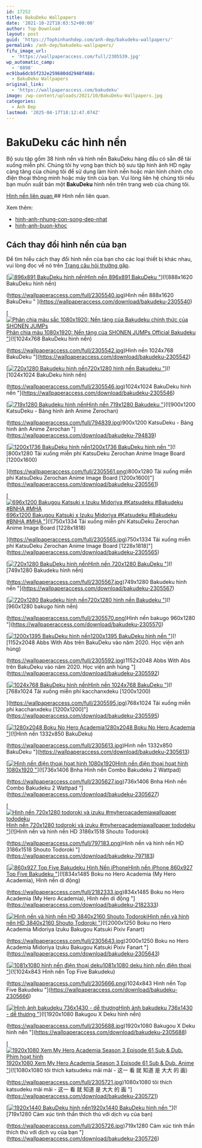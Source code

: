 ```yaml
---
id: 17252
title: BakuDeku Wallpapers
date: '2021-10-22T18:03:52+00:00'
author: Top Download
layout: post
guid: 'https://Tophinhanhdep.com/anh-dep/bakudeku-wallpapers/'
permalink: /anh-dep/bakudeku-wallpapers/
fifu_image_url:
  - 'https://wallpaperaccess.com/full/2305539.jpg'
wp_automatic_camp:
  - '8098'
ec91ba6dcb5f232e259680dd2948f488:
  - BakuDeku Wallpapers
original_link:
  - 'https://wallpaperaccess.com/bakudeku'
image: /wp-content/uploads/2021/10/BakuDeku-Wallpapers.jpg
categories:
  - Ảnh Đẹp
lastmod: '2025-04-17T18:12:47.074Z'
---
```

# BakuDeku các hình nền

Bộ sưu tập gồm 38 hình nền và hình nền BakuDeku hàng đầu có sẵn để tải xuống miễn phí. Chúng tôi hy vọng bạn thích bộ sưu tập hình ảnh HD ngày càng tăng của chúng tôi để sử dụng làm hình nền hoặc màn hình chính cho điện thoại thông minh hoặc máy tính của bạn. Vui lòng liên hệ chúng tôi nếu bạn muốn xuất bản một **BakuDeku** hình nền trên trang web của chúng tôi.

[Hình nền liên quan ](#related) ## Hình nền liên quan.

   
 Xem thêm:

   
- [hinh-anh-nhung-con-song-dep-nhat](https://tophinhanhdep.com/hinh-nen-dep/hinh-anh-nhung-con-song-dep-nhat/)
- [hinh-anh-buon-khoc](https://tophinhanhdep.com/hinh-anh-buon/hinh-anh-buon-khoc/)

## Cách thay đổi hình nền của bạn

Để tìm hiểu cách thay đổi hình nền của bạn cho các loại thiết bị khác nhau, vui lòng đọc về nó trên [Trang câu hỏi thường gặp](https://tophinhanhdep.com/faq/).

  
[[![896x891 BakuDeku hình nền](https://wallpaperaccess.com/full/2305539.jpg)Hình nền 896x891 BakuDeku "](https://wallpaperaccess.com/download/bakudeku-2305539)](![888x1620 BakuDeku hình nền)

(https://wallpaperaccess.com/full/2305540.jpg)Hình nền 888x1620 BakuDeku " ](https://wallpaperaccess.com/download/bakudeku-2305540)

[[![Phân chia màu sắc 1080x1920: Nền tảng của Bakudeku chính thức của SHONEN JUMPs](https://wallpaperaccess.com/full/855361.jpg)Phân chia màu 1080x1920: Nền tảng của SHONEN JUMPs Official Bakudeku "](https://wallpaperaccess.com/download/bakudeku-855361)](![1024x768 BakuDeku hình nền)

(https://wallpaperaccess.com/full/2305542.jpg)Hình nền 1024x768 BakuDeku "](https://wallpaperaccess.com/download/bakudeku-2305542)

[[![720x1280 Bakudeku hình nền](https://wallpaperaccess.com/full/2305543.jpg)720x1280 hình nền Bakudeku "](https://wallpaperaccess.com/download/bakudeku-2305543)](![1024x1024 BakuDeku hình nền)

(https://wallpaperaccess.com/full/2305546.jpg)1024x1024 BakuDeku hình nền "](https://wallpaperaccess.com/download/bakudeku-2305546)

[[![719x1280 Bakudeku hình nền](https://wallpaperaccess.com/full/2305547.jpg)Hình nền 719x1280 Bakudeku "](https://wallpaperaccess.com/download/bakudeku-2305547)](![900x1200 KatsuDeku - Bảng hình ảnh Anime Zerochan)

(https://wallpaperaccess.com/full/794839.jpg)900x1200 KatsuDeku - Bảng hình ảnh Anime Zerochan "](https://wallpaperaccess.com/download/bakudeku-794839)

[[![1200x1736 BakuDeku hình nền](https://wallpaperaccess.com/full/2305559.jpg)1200x1736 BakuDeku hình nền "](https://wallpaperaccess.com/download/bakudeku-2305559)](![800x1280 Tải xuống miễn phí KatsuDeku Zerochan Anime Image Board [1200x1600)

](https://wallpaperaccess.com/full/2305561.png)800x1280 Tải xuống miễn phí KatsuDeku Zerochan Anime Image Board \[1200x1600\]"](https://wallpaperaccess.com/download/bakudeku-2305561)

[[![696x1200 Bakugou Katsuki x Izuku Midoriya #Katsudeku #Bakudeku #BNHA #MHA](https://wallpaperaccess.com/full/2305564.jpg)696x1200 Bakugou Katsuki x Izuku Midoriya #Katsudeku #Bakudeku #BNHA #MHA "](https://wallpaperaccess.com/download/bakudeku-2305564)](![750x1334 Tải xuống miễn phí KatsuDeku Zerochan Anime Image Board [1228x1818)

](https://wallpaperaccess.com/full/2305565.jpg)750x1334 Tải xuống miễn phí KatsuDeku Zerochan Anime Image Board \[1228x1818\]"](https://wallpaperaccess.com/download/bakudeku-2305565)

[[![720x1280 BakuDeku hình nền](https://wallpaperaccess.com/full/2305566.jpg)Hình nền 720x1280 BakuDeku "](https://wallpaperaccess.com/download/bakudeku-2305566)](![749x1280 Bakudeku hình nền)

(https://wallpaperaccess.com/full/2305567.jpg)749x1280 Bakudeku hình nền "](https://wallpaperaccess.com/download/bakudeku-2305567)

[[![720x1280 Bakudeku hình nền](https://wallpaperaccess.com/full/2305568.jpg)720x1280 hình nền Bakudeku "](https://wallpaperaccess.com/download/bakudeku-2305568)](![960x1280 bakugo hình nền)

(https://wallpaperaccess.com/full/2305570.png)Hình nền bakugo 960x1280 "](https://wallpaperaccess.com/download/bakudeku-2305570)

[[![1200x1395 BakuDeku hình nền](https://wallpaperaccess.com/full/2305591.jpg)1200x1395 BakuDeku hình nền "](https://wallpaperaccess.com/download/bakudeku-2305591)](![1152x2048 Abbs With Abs trên BakuDeku vào năm 2020. Học viện anh hùng)

(https://wallpaperaccess.com/full/2305592.jpg)1152x2048 Abbs With Abs trên BakuDeku vào năm 2020. Học viện anh hùng "](https://wallpaperaccess.com/download/bakudeku-2305592)

[[![1024x768 BakuDeku hình nền](https://wallpaperaccess.com/full/2305594.jpg)Hình nền 1024x768 BakuDeku "](https://wallpaperaccess.com/download/bakudeku-2305594)](![768x1024 Tải xuống miễn phí kacchanxdeku [1200x1200)

](https://wallpaperaccess.com/full/2305595.jpg)768x1024 Tải xuống miễn phí kacchanxdeku \[1200x1200\]"](https://wallpaperaccess.com/download/bakudeku-2305595)

[[![1280x2048 Boku No Hero Academia](https://wallpaperaccess.com/full/2305607.jpg)1280x2048 Boku No Hero Academia "](https://wallpaperaccess.com/download/bakudeku-2305607)](![Hình nền 1332x850 BakuDeku)

(https://wallpaperaccess.com/full/2305613.jpg)Hình nền 1332x850 BakuDeku "](https://wallpaperaccess.com/download/bakudeku-2305613)

[[![Hình nền điện thoại hoạt hình 1080x1920](https://wallpaperaccess.com/full/1445964.png)Hình nền điện thoại hoạt hình 1080x1920 "](https://wallpaperaccess.com/download/bakudeku-1445964)](![736x1406 Bnha Hình nền Combo Bakudeku 2 Wattpad)

(https://wallpaperaccess.com/full/2305627.jpg)736x1406 Bnha Hình nền Combo Bakudeku 2 Wattpad "](https://wallpaperaccess.com/download/bakudeku-2305627)

[[![Hình nền 720x1280 todoroki và izuku #myheroacademiawallpaper tododeku](https://wallpaperaccess.com/full/2305632.png)Hình nền 720x1280 todoroki và izuku #myheroacademiawallpaper tododeku "](https://wallpaperaccess.com/download/bakudeku-2305632)](![Hình nền và hình nền HD 3186x1518 Shouto Todoroki)

(https://wallpaperaccess.com/full/797183.png)Hình nền và hình nền HD 3186x1518 Shouto Todoroki "](https://wallpaperaccess.com/download/bakudeku-797183)

[[![860x927 Top Five Bakudeku Hình Nền iPhone](https://wallpaperaccess.com/full/2305634.png)Hình nền iPhone 860x927 Top Five Bakudeku "](https://wallpaperaccess.com/download/bakudeku-2305634)](![834x1485 Boku no Hero Academia (My Hero Academia), Hình nền di động)

(https://wallpaperaccess.com/full/2182333.jpg)834x1485 Boku no Hero Academia (My Hero Academia), Hình nền di động "](https://wallpaperaccess.com/download/bakudeku-2182333)

[[![Hình nền và hình nền HD 3840x2160 Shouto Todoroki](https://wallpaperaccess.com/full/797169.png)Hình nền và hình nền HD 3840x2160 Shouto Todoroki "](https://wallpaperaccess.com/download/bakudeku-797169)](![2000x1250 Boku no Hero Academia Midoriya Izuku Bakugou Katsuki Pixiv Fanart)

(https://wallpaperaccess.com/full/2305643.jpg)2000x1250 Boku no Hero Academia Midoriya Izuku Bakugou Katsuki Pixiv Fanart "](https://wallpaperaccess.com/download/bakudeku-2305643)

[[![1081x1080 hình nền điện thoại deku](https://wallpaperaccess.com/full/2305650.jpg)1081x1080 deku hình nền điện thoại "](https://wallpaperaccess.com/download/bakudeku-2305650)](![1024x843 Hình nền Top Five Bakudeku)

(https://wallpaperaccess.com/full/2305666.png)1024x843 Hình nền Top Five Bakudeku "](https://wallpaperaccess.com/download/bakudeku-2305666)

[[![Hình ảnh bakudeku 736x1430 - dễ thương](https://wallpaperaccess.com/full/2305683.jpg)Hình ảnh bakudeku 736x1430 - dễ thương "](https://wallpaperaccess.com/download/bakudeku-2305683)](![1920x1080 Bakugou X Deku hình nền)

(https://wallpaperaccess.com/full/2305688.jpg)1920x1080 Bakugou X Deku hình nền "](https://wallpaperaccess.com/download/bakudeku-2305688)

[[![1920x1080 Xem My Hero Academia Season 3 Episode 61 Sub & Dub.  Phim hoạt hình](https://wallpaperaccess.com/full/2305710.jpg)1920x1080 Xem My Hero Academia Season 3 Episode 61 Sub &amp; Dub. Anime "](https://wallpaperaccess.com/download/bakudeku-2305710)](![1080x1080 tôi thích katsudeku mãi mãi - 这一 看 就 知道 是 大大 的 画)

(https://wallpaperaccess.com/full/2305721.jpg)1080x1080 tôi thích katsudeku mãi mãi - 这一 看 就 知道 是 大大 的 画 "](https://wallpaperaccess.com/download/bakudeku-2305721)

 [[![1920x1440 BakuDeku hình nền](https://wallpaperaccess.com/full/2305725.png)1920x1440 BakuDeku hình nền "](https://wallpaperaccess.com/download/bakudeku-2305725)](![719x1280 Cảm xúc tinh thần thích thú với dịch vụ của bạn)

(https://wallpaperaccess.com/full/2305726.jpg)719x1280 Cảm xúc tinh thần thích thú với dịch vụ của bạn "](https://wallpaperaccess.com/download/bakudeku-2305726)
